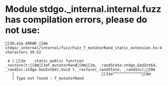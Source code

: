# Module stdgo._internal.internal.fuzz has compilation errors, please do not use:
```
[30;41m ERROR [0m stdgo/_internal/internal/fuzz/Fuzz_T_mutatorRand_static_extension.hx:4: characters 39-52

 4 | [2m    static public function _restore(t:[0m[1mT_mutatorRand[0m[2m, _randState:stdgo.GoUInt64, _randInc:stdgo.GoUInt64):Void t._restore(_randState, _randInc);[0m
   |                                       [31m^^^^^^^^^^^^^[0m
   | Type not found : T_mutatorRand


```

